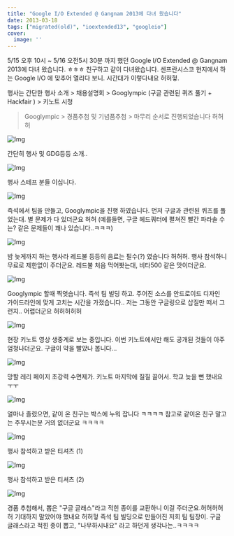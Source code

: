 ```yaml
---
title: "Google I/O Extended @ Gangnam 2013에 다녀 왔습니다"
date: 2013-03-18
tags: ["migrated(old)", "ioextended13", "googleio"]
cover:
  image: ''
---
```


5/15 오후 10시 ~ 5/16 오전5시 30분 까지 했던 Google I/O Extended @ Gangnam 2013에 다녀 왔습니다.
ㅎㅎㅎ 친구하고 같이 다녀왔습니다. 센프란시스코 현지에서 하는 Google I/O 에 맞추어 열리다 보니. 시간대가 이렇다내요 허허헣. 

행사는 간단한 행사 소개 > 채용설명회 > Googlympic (구글 관련된 퀴즈 풀기 + Hackfair ) > 키노트 시청 
 > Googlympic > 경품추첨 및 기념품추첨 > 마무리 순서로 진행되었습니다 허허허

![Img](https://sukso96100.github.io/blogimgs/IMG_20130515_220531.jpg)


간단히 행사 및 GDG등등 소개..

![Img](https://sukso96100.github.io/blogimgs/IMG_20130515_230921.jpg)

행사 스테프 분들 이십니다.

![Img](https://sukso96100.github.io/blogimgs/IMG_20130515_231604.jpg)


즉석에서 팀을 만들고, Googlympic을 진행 하였습니다.
먼저 구글과 관련된 퀴즈를 풀었는대. 별 문제가 다 있더군요 허허
(예를들면, 구글 헤드쿼터에 펼쳐진 빨간 파라솔 수는? 같은 문제들이
꽤나 있습니다..ㅋㅋㅋ)

![Img](https://sukso96100.github.io/blogimgs/IMG_20130516_004348.jpg)


밤 늦게까지 하는 행사라 레드불 등등의 음료는 필수(?)
였습니다 허허허. 행사 참석하니 무료로 제한없이 주더군요.
레드불 처음 먹어봣는대, 비타500 같은 맛이더군요.

![Img](https://sukso96100.github.io/blogimgs/IMG_20130516_004356.jpg)

Googlympic 할때 찍엇습니다.
즉석 팀 빌딩 하고. 주어진 소스를 안드로이드 디자인 가이드라인에 맞게
고치는 시간을 가졌습니다.. 저는 그동안 구글링으로 삽질만 떠서 그런지..
어렵더군요 허허허허허

![Img](https://sukso96100.github.io/blogimgs/IMG_20130516_010132.jpg)

현장 키노트 영상 생중계로 보는 중입니다.
이번 키노트에서만 해도 공개된 것들이 아주 엄청나더군요.
구글이 약을 빨았나 봅니다...

![Img](https://sukso96100.github.io/blogimgs/IMG_20130516_032733.jpg)

망할 레리 페이지 초강력 수면제가. 키노트 마지막에 질질 끌어서.
학교 늦을 뻔 했내요 ㅜㅜ

![Img](https://sukso96100.github.io/blogimgs/IMG_20130516_035247.jpg)

얼마나 졸렸으면, 같이 온 친구는 박스에 누워 잡니다 ㅋㅋㅋㅋ
참고로 같이온 친구 말고는 주무시는분 거의 없더군요 ㅋㅋㅋㅋ

![Img](https://sukso96100.github.io/blogimgs/IMG_20130516_054913.jpg)

행사 참석하고 받은 티셔츠 (1)

![Img](https://sukso96100.github.io/blogimgs/IMG_20130516_183019.jpg)


행사 참석하고 받은 티셔츠 (2)

![Img](https://sukso96100.github.io/blogimgs/IMG_20130516_183053.jpg)

경품 추첨해서, 뽑은 "구글 글래스"라고 적힌 종이를
 교환하니 이걸 주더군요.허허허허허
기대하지 말았어야 했내요 허허헣
즉석 팀 빌딩으로 만들어진 저희 팀 팀장이.
구글 글래스라고 적힌 종이 뽑고, "나무하시내요"
라고 하던게 생각나는..ㅋㅋㅋㅋ

